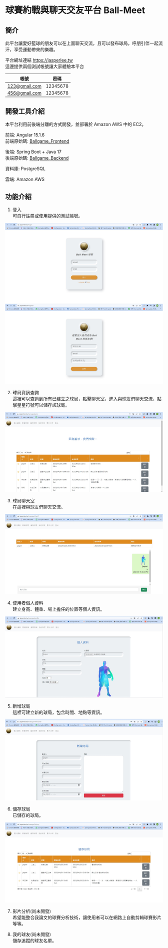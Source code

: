 # 球賽約戰與聊天交友平台 Ball-Meet

## 簡介
此平台讓愛好籃球的朋友可以在上面聊天交流，且可以發布球局，呼朋引伴一起流汗，享受運動帶來的樂趣。<br/>

平台網址連結 https://jasperlee.tw<br/>
這邊提供兩個測試帳號讓大家體驗本平台 <br/>

帳號| 密碼
--------------|:-----:
123@gmail.com | 12345678
456@gmail.com | 12345678

## 開發工具介紹
本平台利用前後端分離的方式開發，並部署於 Amazon AWS 中的 EC2。</br>

前端: Angular 15.1.6</br>
前端原始碼: [Ballgame_Frontend](https://github.com/jaylee840831/Ballgame_Frontend/tree/test)</br>

後端: Spring Boot + Java 17</br>
後端原始碼: [Ballgame_Backend](https://github.com/jaylee840831/Ballgame_Backend/tree/test)</br>

資料庫: PostgreSQL</br>

雲端: Amazon AWS</br>

## 功能介紹
1. 登入<br/>
可自行註冊或使用提供的測試帳號。<br/>
<img src="https://github.com/jaylee840831/Ball-Meet/blob/master/image/%E7%99%BB%E5%85%A5.jpg" />
<img src="https://github.com/jaylee840831/Ball-Meet/blob/master/image/%E8%A8%BB%E5%86%8A.jpg" />

2. 球局資訊查詢 <br/>
這裡可以查詢到所有已建立之球局，點擊聊天室，進入與球友們聊天交流，點擊星星符號可以儲存該球局。<br/>
<img src="https://github.com/jaylee840831/Ball-Meet/blob/master/image/%E7%90%83%E5%B1%80%E6%9F%A5%E8%A9%A2.jpg" />

3. 球局聊天室<br/>
在這裡與球友們聊天交流。<br/>
<img src="https://github.com/jaylee840831/Ball-Meet/blob/master/image/%E8%81%8A%E5%A4%A9%E5%AE%A4.jpg" />

4. 使用者個人資料<br/>
建立身高、體重、場上擔任的位置等個人資訊。<br/>
<img src="https://github.com/jaylee840831/Ball-Meet/blob/master/image/%E5%80%8B%E4%BA%BA%E8%B3%87%E6%96%99.jpg" />

5. 新增球局<br/>
這裡可建立新的球局，包含時間、地點等資訊。<br/>
<img src="https://github.com/jaylee840831/Ball-Meet/blob/master/image/%E6%96%B0%E5%A2%9E%E7%90%83%E5%B1%80.jpg" />

6. 儲存球局<br/>
已儲存的球局。<br/>
<img src="https://github.com/jaylee840831/Ball-Meet/blob/master/image/%E5%84%B2%E5%AD%98%E7%90%83%E5%B1%80.jpg" />

7. 影片分析(尚未開發)<br/>
希望能整合我論文的球賽分析技術，讓使用者可以在網路上自動剪輯球賽影片等等。<br/>

8. 我的球友(尚未開發)<br/>
儲存追蹤的球友名單。<br/>